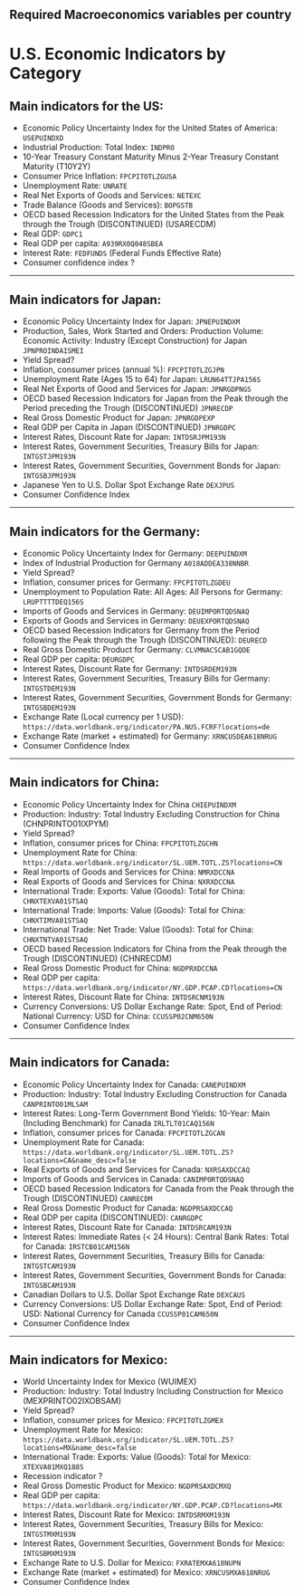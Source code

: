 ## Required Macroeconomics variables per country

# U.S. Economic Indicators by Category
## Main indicators for the US:
- Economic Policy Uncertainty Index for the United States of America: `USEPUINDXD`
- Industrial Production: Total Index: `INDPRO`
- 10-Year Treasury Constant Maturity Minus 2-Year Treasury Constant Maturity (T10Y2Y)
- Consumer Price Inflation: `FPCPITOTLZGUSA`
- Unemployment Rate: `UNRATE`
- Real Net Exports of Goods and Services: `NETEXC`
- Trade Balance (Goods and Services): `BOPGSTB`
- OECD based Recession Indicators for the United States from the Peak through the Trough (DISCONTINUED) (USARECDM)
- Real GDP: `GDPC1`
- Real GDP per capita: `A939RX0Q048SBEA`
- Interest Rate: `FEDFUNDS` (Federal Funds Effective Rate)
- Consumer confidence index ?
---

## Main indicators for Japan:
- Economic Policy Uncertainty Index for Japan: `JPNEPUINDXM`
- Production, Sales, Work Started and Orders: Production Volume: Economic Activity: Industry (Except Construction) for Japan `JPNPROINDAISMEI`
- Yield Spread?
- Inflation, consumer prices (annual %): `FPCPITOTLZGJPN`
- Unemployment Rate (Ages 15 to 64) for Japan: `LRUN64TTJPA156S`
- Real Net Exports of Good and Services for Japan: `JPNRGDPNGS`
- OECD based Recession Indicators for Japan from the Peak through the Period preceding the Trough (DISCONTINUED) `JPNRECDP`
-  Real Gross Domestic Product for Japan: `JPNRGDPEXP`
- Real GDP per Capita in Japan (DISCONTINUED) `JPNRGDPC`
- Interest Rates, Discount Rate for Japan: `INTDSRJPM193N`
- Interest Rates, Government Securities, Treasury Bills for Japan: `INTGSTJPM193N`
- Interest Rates, Government Securities, Government Bonds for Japan: `INTGSBJPM193N`
- Japanese Yen to U.S. Dollar Spot Exchange Rate `DEXJPUS`
- Consumer Confidence Index
---

## Main indicators for the Germany:
- Economic Policy Uncertainty Index for Germany: `DEEPUINDXM`
- Index of Industrial Production for Germany `A018ADDEA338NNBR`
- Yield Spread?
- Inflation, consumer prices for Germany: `FPCPITOTLZGDEU`
- Unemployment to Population Rate: All Ages: All Persons for Germany: `LRUPTTTTDEQ156S`
- Imports of Goods and Services in Germany: `DEUIMPORTQDSNAQ`
- Exports of Goods and Services in Germany: `DEUEXPORTQDSNAQ`
- OECD based Recession Indicators for Germany from the Period following the Peak through the Trough (DISCONTINUED): `DEURECD`
- Real Gross Domestic Product for Germany: `CLVMNACSCAB1GQDE`
- Real GDP per capita: `DEURGDPC`
- Interest Rates, Discount Rate for Germany: `INTDSRDEM193N`
- Interest Rates, Government Securities, Treasury Bills for Germany: `INTGSTDEM193N`
- Interest Rates, Government Securities, Government Bonds for Germany: `INTGSBDEM193N`
- Exchange Rate (Local currency per 1 USD): `https://data.worldbank.org/indicator/PA.NUS.FCRF?locations=de`
- Exchange Rate (market + estimated) for Germany: `XRNCUSDEA618NRUG`
- Consumer Confidence Index
---

## Main indicators for China:
- Economic Policy Uncertainty Index for China `CHIEPUINDXM`
- Production: Industry: Total Industry Excluding Construction for China (CHNPRINTO01IXPYM)
- Yield Spread?
- Inflation, consumer prices for China: `FPCPITOTLZGCHN`
- Unemployment Rate for China: `https://data.worldbank.org/indicator/SL.UEM.TOTL.ZS?locations=CN`
- Real Imports of Goods and Services for China: `NMRXDCCNA`
- Real Exports of Goods and Services for China: `NXRXDCCNA`
- International Trade: Exports: Value (Goods): Total for China: `CHNXTEXVA01STSAQ`
- International Trade: Imports: Value (Goods): Total for China: `CHNXTIMVA01STSAQ`
- International Trade: Net Trade: Value (Goods): Total for China: `CHNXTNTVA01STSAQ`
- OECD based Recession Indicators for China from the Peak through the Trough (DISCONTINUED) (CHNRECDM)
- Real Gross Domestic Product for China: `NGDPRXDCCNA`
- Real GDP per capita: `https://data.worldbank.org/indicator/NY.GDP.PCAP.CD?locations=CN`
- Interest Rates, Discount Rate for China: `INTDSRCNM193N`
- Currency Conversions: US Dollar Exchange Rate: Spot, End of Period: National Currency: USD for China: `CCUSSP02CNM650N`
- Consumer Confidence Index
---

## Main indicators for Canada:
- Economic Policy Uncertainty Index for Canada: `CANEPUINDXM`
- Production: Industry: Total Industry Excluding Construction for Canada `CANPRINTO01MLSAM`
- Interest Rates: Long-Term Government Bond Yields: 10-Year: Main (Including Benchmark) for Canada `IRLTLT01CAQ156N`
- Inflation, consumer prices for Canada: `FPCPITOTLZGCAN`
- Unemployment Rate for Canada: `https://data.worldbank.org/indicator/SL.UEM.TOTL.ZS?locations=CA&name_desc=false`
- Real Exports of Goods and Services for Canada: `NXRSAXDCCAQ`
- Imports of Goods and Services in Canada: `CANIMPORTQDSNAQ`
- OECD based Recession Indicators for Canada from the Peak through the Trough (DISCONTINUED) `CANRECDM`
- Real Gross Domestic Product for Canada: `NGDPRSAXDCCAQ`
- Real GDP per capita (DISCONTINUED): `CANRGDPC`
- Interest Rates, Discount Rate for Canada: `INTDSRCAM193N`
- Interest Rates: Immediate Rates (< 24 Hours): Central Bank Rates: Total for Canada: `IRSTCB01CAM156N`
- Interest Rates, Government Securities, Treasury Bills for Canada: `INTGSTCAM193N`
- Interest Rates, Government Securities, Government Bonds for Canada: `INTGSBCAM193N`
- Canadian Dollars to U.S. Dollar Spot Exchange Rate `DEXCAUS`
- Currency Conversions: US Dollar Exchange Rate: Spot, End of Period: USD: National Currency for Canada `CCUSSP01CAM650N`
- Consumer Confidence Index
---

## Main indicators for Mexico:
- World Uncertainty Index for Mexico (WUIMEX)
- Production: Industry: Total Industry Including Construction for Mexico (MEXPRINTO02IXOBSAM)
- Yield Spread?
- Inflation, consumer prices for Mexico: `FPCPITOTLZGMEX`
- Unemployment Rate for Mexico: `https://data.worldbank.org/indicator/SL.UEM.TOTL.ZS?locations=MX&name_desc=false`
- International Trade: Exports: Value (Goods): Total for Mexico: `XTEXVA01MXQ188S`
- Recession indicator ?
- Real Gross Domestic Product for Mexico: `NGDPRSAXDCMXQ`
- Real GDP per capita: `https://data.worldbank.org/indicator/NY.GDP.PCAP.CD?locations=MX`
- Interest Rates, Discount Rate for Mexico: `INTDSRMXM193N`
- Interest Rates, Government Securities, Treasury Bills for Mexico: `INTGSTMXM193N`
- Interest Rates, Government Securities, Government Bonds for Mexico: `INTGSBMXM193N`
- Exchange Rate to U.S. Dollar for Mexico: `FXRATEMXA618NUPN`
- Exchange Rate (market + estimated) for Mexico: `XRNCUSMXA618NRUG`
- Consumer Confidence Index
